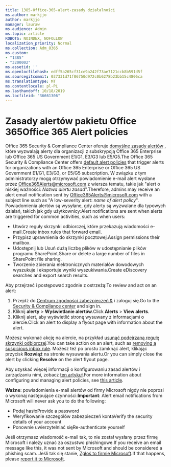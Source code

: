 ```yaml
---
title: 1385-Office-365-alert-zasady działalności
ms.author: markjjo
author: markjjo
manager: lauraw
ms.audience: Admin
ms.topic: article
ROBOTS: NOINDEX, NOFOLLOW
localization_priority: Normal
ms.collection: Adm_O365
ms.custom:
- "1385"
- "3200002"
ms.assetid: ''
ms.openlocfilehash: edff5a265cf31ce9a242f73ae7121ccb8b591d5f
ms.sourcegitcommit: 037331d71f06750d972c0b6278b23bb15c4806ca
ms.translationtype: MT
ms.contentlocale: pl-PL
ms.lasthandoff: 10/18/2019
ms.locfileid: "36661306"
---
```

# <a name="office-365-alert-policies"></a><span data-ttu-id="59208-102">Zasady alertów pakietu Office 365</span><span class="sxs-lookup"><span data-stu-id="59208-102">Office 365 Alert policies</span></span>

<span data-ttu-id="59208-103">Office 365 Security & Compliance Center oferuje [domyślne zasady alertów](https://docs.microsoft.com/office365/securitycompliance/alert-policies#default-alert-policies) , które wyzwalają alerty dla organizacji z subskrypcją Office 365 Enterprise lub Office 365 US Government E1/G1, E3/G3 lub E5/G5.</span><span class="sxs-lookup"><span data-stu-id="59208-103">The Office 365 Security & Compliance Center offers [default alert policies](https://docs.microsoft.com/office365/securitycompliance/alert-policies#default-alert-policies) that trigger alerts for organizations with an Office 365 Enterprise or Office 365 US Government E1/G1, E3/G3, or E5/G5 subscription.</span></span> <span data-ttu-id="59208-104">W związku z tym administratorzy mogą otrzymywać powiadomienie e-mail alert wysłane przez Office365Alerts@microsoft.com z wiersza tematu, takie jak "alert o niskiej ważności: *Nazwa alertu zasad*".</span><span class="sxs-lookup"><span data-stu-id="59208-104">Therefore, admins may receive an alert email notification sent by Office365Alerts@microsoft.com with a subject line such as "A low-severity alert: *name of alert policy*".</span></span> <span data-ttu-id="59208-105">Powiadomienia alertów są wysyłane, gdy alerty są wyzwalane dla typowych działań, takich jak gdy użytkownicy:</span><span class="sxs-lookup"><span data-stu-id="59208-105">Alert notifications are sent when alerts are triggered for common activities, such as when users:</span></span>

- <span data-ttu-id="59208-106">Utwórz reguły skrzynki odbiorczej, które przekazują wiadomości e-mail.</span><span class="sxs-lookup"><span data-stu-id="59208-106">Create inbox rules that forward email.</span></span>
- <span data-ttu-id="59208-107">Przypisz uprawnienia do skrzynki pocztowej.</span><span class="sxs-lookup"><span data-stu-id="59208-107">Assign permissions their mailbox.</span></span>
- <span data-ttu-id="59208-108">Udostępnij lub Usuń dużą liczbę plików w udostępnianie plików programu SharePoint.</span><span class="sxs-lookup"><span data-stu-id="59208-108">Share or delete a large number of files in SharePoint file sharing.</span></span>
- <span data-ttu-id="59208-109">Tworzenie zbierania elektronicznych materiałów dowodowych wyszukuje i eksportuje wyniki wyszukiwania.</span><span class="sxs-lookup"><span data-stu-id="59208-109">Create eDiscovery searches and export search results.</span></span>

<span data-ttu-id="59208-110">Aby przejrzeć i postępować zgodnie z ostrzeżą:</span><span class="sxs-lookup"><span data-stu-id="59208-110">To review and act on an alert:</span></span>

1. <span data-ttu-id="59208-111">Przejdź do [Centrum zgodności zabezpieczeń &](https://protection.office.com) i zaloguj się.</span><span class="sxs-lookup"><span data-stu-id="59208-111">Go to the [Security & Compliance center](https://protection.office.com) and sign in.</span></span>
2. <span data-ttu-id="59208-112">Kliknij **alerty** > **Wyświetlanie alertów**.</span><span class="sxs-lookup"><span data-stu-id="59208-112">Click **Alerts** > **View alerts**.</span></span>
3. <span data-ttu-id="59208-113">Kliknij alert, aby wyświetlić stronę wysuwany z informacjami o alercie.</span><span class="sxs-lookup"><span data-stu-id="59208-113">Click an alert to display a flyout page with information about the alert.</span></span>

<span data-ttu-id="59208-114">Możesz wykonać akcję na alercie, na przykład [usunąć podejrzaną regułę skrzynki odbiorczej](https://docs.microsoft.com/office365/securitycompliance/responding-to-a-compromised-email-account).</span><span class="sxs-lookup"><span data-stu-id="59208-114">You can take action on an alert, such as [removing a suspicious inbox rule](https://docs.microsoft.com/office365/securitycompliance/responding-to-a-compromised-email-account).</span></span> <span data-ttu-id="59208-115">Możesz też po prostu zamknąć alert, klikając przycisk **Rozwiąż** na stronie wysuwania alertu.</span><span class="sxs-lookup"><span data-stu-id="59208-115">Or you can simply close the alert by clicking **Resolve** on the alert flyout page.</span></span>

<span data-ttu-id="59208-116">Aby uzyskać więcej informacji o konfigurowaniu zasad alertów i zarządzaniu nimi, zobacz [ten artykuł](https://docs.microsoft.com/office365/securitycompliance/alert-policies).</span><span class="sxs-lookup"><span data-stu-id="59208-116">For more information about configuring and managing alert policies, see  [this article](https://docs.microsoft.com/office365/securitycompliance/alert-policies).</span></span>

<span data-ttu-id="59208-117">**Ważne**: powiadomienia e-mail alertów od firmy Microsoft nigdy nie poprosi o wykonaj następujące czynności:</span><span class="sxs-lookup"><span data-stu-id="59208-117">**Important**: Alert email notifications from Microsoft will never ask you to do the following:</span></span>

- <span data-ttu-id="59208-118">Podaj hasło</span><span class="sxs-lookup"><span data-stu-id="59208-118">Provide a password</span></span>
- <span data-ttu-id="59208-119">Weryfikowanie szczegółów zabezpieczeń konta</span><span class="sxs-lookup"><span data-stu-id="59208-119">Verify the security details of your account</span></span>
- <span data-ttu-id="59208-120">Ponownie uwierzytelniać się</span><span class="sxs-lookup"><span data-stu-id="59208-120">Re-authenticate yourself</span></span>

<span data-ttu-id="59208-121">Jeśli otrzymasz wiadomość e-mail tak, to nie został wysłany przez firmę Microsoft i należy uznać za oszustwo phishingowe.</span><span class="sxs-lookup"><span data-stu-id="59208-121">If you receive an email message like this, it was not sent by Microsoft and should be considered a phishing scam.</span></span> <span data-ttu-id="59208-122">Jeśli tak się stanie, [Zgłoś to firmie Microsoft](https://docs.microsoft.com/office365/SecurityCompliance/report-junk-email-and-phishing-scams-in-outlook-on-the-web-eop).</span><span class="sxs-lookup"><span data-stu-id="59208-122">If that happens, please [report it to Microsoft](https://docs.microsoft.com/office365/SecurityCompliance/report-junk-email-and-phishing-scams-in-outlook-on-the-web-eop).</span></span>